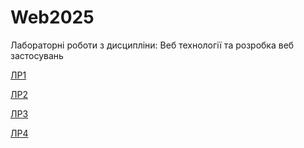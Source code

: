 # Web2025
Лабораторні роботи з дисципліни: Веб технології та розробка веб застосувань

[ЛР1](https://casaviadisto.github.io/lr1/)

[ЛР2](https://casaviadisto.github.io/lr2/)

[ЛР3](https://casaviadisto.github.io/lr3/)

[ЛР4](https://casaviadisto.github.io/lr4/)